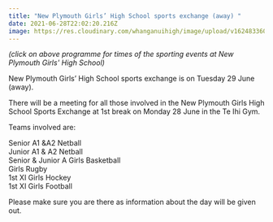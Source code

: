 ```yaml
---
title: "New Plymouth Girls’ High School sports exchange (away) "
date: 2021-06-28T22:02:20.216Z
image: https://res.cloudinary.com/whanganuihigh/image/upload/v1624833609/Events/NPGHS-vs-WHS-Programme-2021.jpg
---
```

*(click on above programme for times of the sporting events at New Plymouth Girls' High School)*

New Plymouth Girls’ High School sports exchange is on Tuesday 29 June (away).

There will be a meeting for all those involved in the New Plymouth Girls High School Sports Exchange at 1st break on Monday 28 June in the Te Ihi Gym.


Teams involved are:  
Senior A1 &A2 Netball  
Junior A1 & A2 Netball  
Senior & Junior A Girls Basketball  
Girls Rugby  
1st XI Girls Hockey  
1st XI Girls Football


Please make sure you are there as information about the day will be given out.	

